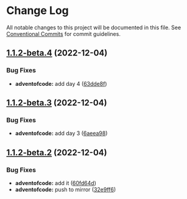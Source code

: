 # Change Log

All notable changes to this project will be documented in this file.
See [Conventional Commits](https://conventionalcommits.org) for commit guidelines.

## [1.1.2-beta.4](https://github.com/clabroche/monorepo/compare/v1.1.2-beta.3...v1.1.2-beta.4) (2022-12-04)

### Bug Fixes

* **adventofcode:** add day 4 ([63dde8f](https://github.com/clabroche/monorepo/commit/63dde8f9b8b63cbeaae163373bbe1d0af430b4b9))

## [1.1.2-beta.3](https://github.com/clabroche/monorepo/compare/v1.1.2-beta.2...v1.1.2-beta.3) (2022-12-04)

### Bug Fixes

* **adventofcode:** add day 3 ([6aeea98](https://github.com/clabroche/monorepo/commit/6aeea98bf85cd15d13b8fb38db1041edbef73500))

## [1.1.2-beta.2](https://github.com/clabroche/monorepo/compare/v1.1.2-beta.1...v1.1.2-beta.2) (2022-12-04)

### Bug Fixes

* **adventofcode:** add it ([60fd64d](https://github.com/clabroche/monorepo/commit/60fd64dccbbca266e080b3f5d3208c17a72a967b))
* **adventofcode:** push to mirror ([32e9ff6](https://github.com/clabroche/monorepo/commit/32e9ff60fff837c885d3b7bd46db723dd5300cad))
